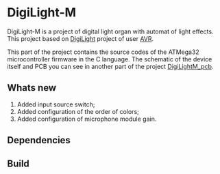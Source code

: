 # DigiLight-M
DigiLight-M is a project of digital light organ with automat of light effects. This project based on [DigiLight](https://cxem.net/sound/light/light127.php) project of user [AVR](https://cxem.net/profile/17379).

This part of the project contains the source codes of the ATMega32 microcontroller firmware in the C language.
The schematic of the device itself and PCB you can see in another part of the project [DigiLightM_pcb](https://github.com/mrKuzmich/DigiLightM_pcb).

## Whats new
1. Added input source switch;
2. Added configuration of the order of colors;
3. Added configuration of microphone module gain.

## Dependencies

## Build
 
